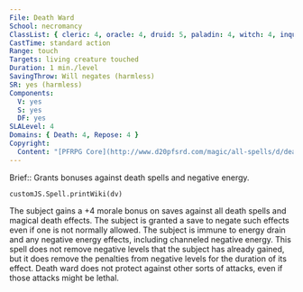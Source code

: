 ```yaml
---
File: Death Ward
School: necromancy
ClassList: { cleric: 4, oracle: 4, druid: 5, paladin: 4, witch: 4, inquisitor: 4, alchemist: 4, occultist: 4, spiritualist: 4, medium: 4 }
CastTime: standard action
Range: touch
Targets: living creature touched
Duration: 1 min./level
SavingThrow: Will negates (harmless)
SR: yes (harmless)
Components:
  V: yes
  S: yes
  DF: yes
SLALevel: 4
Domains: { Death: 4, Repose: 4 }
Copyright:
  Content: "[PFRPG Core](http://www.d20pfsrd.com/magic/all-spells/d/death-ward)"
---
```

Brief:: Grants bonuses against death spells and negative energy.

```dataviewjs
customJS.Spell.printWiki(dv)
```

The subject gains a +4 morale bonus on saves against all death spells and magical death effects. The subject is granted a save to negate such effects even if one is not normally allowed. The subject is immune to energy drain and any negative energy effects, including channeled negative energy. This spell does not remove negative levels that the subject has already gained, but it does remove the penalties from negative levels for the duration of its effect. Death ward does not protect against other sorts of attacks, even if those attacks might be lethal.
